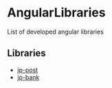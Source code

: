 # AngularLibraries

List of developed angular libraries

## Libraries

* [jp-post](https://koichi-ezato.github.io/angular-libraries/#/jp-post)
* [jp-bank](https://koichi-ezato.github.io/angular-libraries/#/jp-bank)

